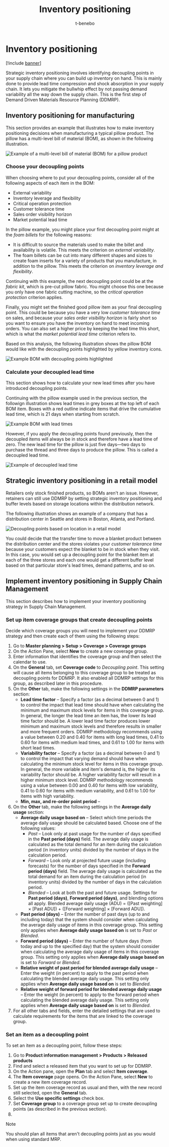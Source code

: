 ﻿---
title: Inventory positioning
description: Strategic inventory positioning involves identifying points in your supply chain where you can build up inventory on hand, which helps compress lead times and absorb shocks to your supply chain.
author: t-benebo
ms.date: 06/30/2022
ms.topic: article
ms.search.form:
audience: Application User
ms.reviewer: kamaybac
ms.search.region: Global
ms.author: benebotg
ms.search.validFrom: 2022-06-30
ms.dyn365.ops.version: 10.0.28
---

# Inventory positioning

[!include [banner](../includes/banner.md)]

Strategic inventory positioning involves identifying decoupling points in your supply chain where you can build up inventory on hand. This is mainly done to provide lead time compression and shock absorption in your supply chain. It lets you mitigate the bullwhip effect by not passing demand variability all the way down the supply chain. This is the first step of Demand Driven Materials Resource Planning (DDMRP).

## Inventory positioning for manufacturing

This section provides an example that illustrates how to make inventory positioning decisions when manufacturing a typical pillow product. The pillow has a multi-level bill of material (BOM), as shown in the following illustration.

![Example of a multi-level bill of material (BOM) for a pillow product](media/ddmrp-bom-example.png "Example of a multi-level bill of material (BOM) for a pillow product")

### Choose your decoupling points

When choosing where to put your decoupling points, consider all of the following aspects of each item in the BOM:

- External variability
- Inventory leverage and flexibility
- Critical operation protection
- Customer tolerance time
- Sales order visibility horizon
- Market potential lead time

In the pillow example, you might place your first decoupling point might at the *foam billets* for the following reasons:

- It is difficult to source the materials used to make the billet and availability is volatile. This meets the criterion on *external variability*.
- The foam billets can be cut into many different shapes and sizes to create foam inserts for a variety of products that you manufacture, in addition to the pillow. This meets the criterion on *inventory leverage and flexibility*.

Continuing with this example, the next decoupling point could be at the *fabric kit*, which is pre-cut pillow fabric. You might choose this one because you only have one fabric cutting machine, so  the *critical operation protection* criterion applies.

Finally, you might set the finished good pillow item as your final decoupling point. This could be because you have a very low *customer tolerance time* on sales, and because your *sales order visibility horizon* is fairly short so  you want to ensure you have the inventory on hand to meet incoming orders. You can also set a higher price by keeping the lead time this short, which is what the *market potential lead time* criterion refers to.

Based on this analysis, the following illustration shows the pillow BOM would like with the decoupling points highlighted by yellow inventory icons.

![Example BOM with decoupling points highlighted](media/ddmrp-bom-decoupling-example.png "Example BOM with decoupling points highlighted")

### Calculate your decoupled lead time

This section shows how to calculate your new lead times after you have introduced decoupling points. 

Continuing with the pillow example used in the previous section, the followign illustration shows lead times in grey boxes at the top left of each BOM item. Boxes with a red outline indicate items that drive the cumulative lead time, which is 21 days when starting from scratch.

![Example BOM with lead times](media/ddmrp-bom-lead-times-example.png "Example BOM with lead times")

However, if you apply the decoupling points found previously, then the decoupled items will always be in stock and therefore have a lead time of zero. The new lead time for the pillow is just five days&mdash;two days to purchase the thread and three days to produce the pillow. This is called a decoupled lead time.

![Example of decoupled lead time](media/ddmrp-bom-decoupled-lead-time-example.png "Example of decoupled lead time")

## Strategic inventory positioning in a retail model

Retailers only stock finished products, so BOMs aren't an issue. However, retainers can still use DDMRP by setting strategic inventory positioning and buffer levels based on storage locations within the distribution network.

The following illustration shows an example of a company that has a distribution center in Seattle and stores in Boston, Atlanta, and Portland.

![Decoupling points based on location in a retail model](media/ddmrp-retail-decoupl-points-example.png "Decoupling points based on location in a retail model")

You could decide that the transfer time to move a blanket product between the distribution center and the stores violates your *customer tolerance time* because your customers expect the blanket to be in stock when they visit. In this case, you would set up a decoupling point for the blanket item at each of the three stores and each one would get a different buffer level based on that particular store's lead times, demand patterns, and so on.

## Implement inventory positioning in Supply Chain Management

This section describes how to implement your inventory positioning strategy in Supply Chain Management.

### Set up item coverage groups that create decoupling points

<!-- KFM: Add intro that briefly describes the purpose of item coverage groups in the context of DDMRP.  Mention why you should set up groups vs. individual items. Explain why you might have just one or more than one decoupling group. -->

Decide which coverage groups you will need to implement your DDMRP strategy and then create each of them using the following steps:

1. Go to **Master planning \> Setup \> Coverage \> Coverage groups**
1. On the Action Pane, select **New** to create a new coverage group.
1. Enter information that identifies the coverage group and then select the calendar to use.
1. On the **General** tab, set **Coverage code** to *Decoupling point*. This setting will cause all items belonging to this coverage group to be treated as decoupling points for DDMRP. It also enabled all DDMRP settings for this group, as described later in this procedure.
1. On the **Other** tab, make the following settings in the **DDMRP parameters** section:
    - **Lead time factor** – Specify a factor (as a decimal between 0 and 1) to control the impact that lead time should have when calculating the minimum and maximum stock levels for items in this coverage group. In general, the longer the lead time an item has, the lower its lead time factor should be. A lower lead time factor produces lower minimum and maximum stock levels and therefore results in smaller and more frequent orders. DDMRP methodology recommends using a value between 0.20 and 0.40 for items with long lead times, 0.41 to 0.60 for items with medium lead times, and 0.61 to 1.00 for items with short lead times.
    - **Variability factor** – Specify a factor (as a decimal between 0 and 1) to control the impact that varying demand should have when calculating the minimum stock level for items in this coverage group. In general, the more variable and item's demand is, the higher its variability factor should be. A higher variability factor will result in a higher minimum stock level. DDMRP methodology recommends using a value between 0.00 and 0.40 for items with low variability, 0.41 to 0.60 for items with medium variability, and 0.61 to 1.00 for items with high variability.
    - **Min, max, and re-order point period** – <!-- KFM: Description needed. Tooltip is missing. -->
1. On the **Other** tab, make the following settings in the **Average daily usage** section:
    - **Average daily usage based on** – Select which time periods the average daily usage should be calculated based. Choose one of the following values:
        - *Past* – Look only at past usage for the number of days specified in the **Past period (days)** field. The average daily usage is calculated as the total demand for an item during the calculation period (in inventory units) divided by the number of days in the calculation period.
        - *Forward* – Look only at projected future usage (including forecasts) for the number of days specified in the **Forward period (days)** field. The average daily usage is calculated as the total demand for an item during the calculation period (in inventory units) divided by the number of days in the calculation period. 
        - *Blended* – Look at both the past and future usage. Settings for **Past period (days)**, **Forward period (days)**, and blending options all apply. Blended average daily usage (ADU) = (\[Past weighting\] × \[Past ADU\]) + (\[Forward weighting\] × \[Forward ADU\]).
    - **Past period (days)** – Enter the number of past days (up to and including today) that the system should consider when calculating the average daily usage of items in this coverage group. This setting only applies when **Average daily usage based on** is set to *Past* or *Blended*.
    - **Forward period (days)** – Enter the number of future days (from today and up to the specified day) that the system should consider when calculating the average daily usage of items in this coverage group. This setting only applies when **Average daily usage based on** is set to *Forward* or *Blended*.
    - **Relative weight of past period for blended average daily usage** – Enter the weight (in percent) to apply to the past period when calculating the blended average daily usage. This setting only applies when **Average daily usage based on** is set to *Blended*.
    - **Relative weight of forward period for blended average daily usage** – Enter the weight (in percent) to apply to the forward period when calculating the blended average daily usage. This setting only applies when **Average daily usage based on** is set to *Blended*.
1. For all other tabs and fields, enter the detailed settings that are used to calculate requirements for the items that are linked to the coverage group.

### Set an item as a decoupling point

<!-- KFM: Add intro that briefly describes what we are doing here. -->

To set an item as a decoupling point, follow these steps:

1. Go to **Product information management \> Products \> Released products**
1. Find and select a released item that you want to set up for DDMRP.
1. On the Action pane, open the **Plan** tab and select **Item coverage**.
1. The **Item coverage** page opens. On the Action Pane, select **New** to create a new item coverage record. <!-- KFM: What if coverage records already exist? Do we recommend having more than one of these when using DDMRP? Maybe this text from the draft is relevant here (more detail is needed): "Among other things you can create many different Item coverage codes if you want many different defaults. There is the easiest way to specify a decoupling point." -->
1. Set up the item coverage record as usual and then, with the new record still selected, open the **General** tab. <!-- KFM: Can we give better advice here than just "as usual"? Maybe this text from the draft is relevant here (more detail is needed): "Besides, you have to specify all the dimensions. If you miss site or warehouse that are mandatory for this item, you will not be able to define the decoupling point for this item." -->
1. Select the **Use specific settings** check box.
1. Set **Coverage group** to a coverage group set up to create decoupling points (as described in the previous section).
1. <!-- KFM: We seem to have other DDMRP settings that should be described here, including **average daily usage**, **order cycle** and **order spike threshold** -->

<!-- The purpose of the following text isn't clear. Are these the settings from the decoupling coverage group? 

        To define a decoupling point for specific item you have to put this definition on the item coverage level. You need to specify the following fields:
        
        **Coverage code** = Decoupling point. The value of the field determines the principle of replenishment. All records with Decoupling points value are considered by the system as part of the data for DDMRP planning.
        
        **Lead time factor** – The values range from 0 to 1 and the guidance is that the longer the lead time is, the lower the value should be.
        
        **Variability factor** – The values once again range from 0 to 1 and the guidance for this is that products with a higher demand variability should have a higher value for this factor
        
        **Average daily usage past period (days)** – the value means how much do you consume when you order from the moment you order until the order arrives.
        
        **Min, max and reorder-point period** – ???
-->

> [!NOTE]
> You should plan all items that aren't decoupling points just as you would when using standard MRP.
